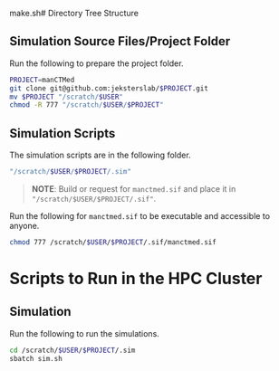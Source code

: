make.sh# Directory Tree Structure

## Simulation Source Files/Project Folder

Run the following to prepare the project folder.

```bash
PROJECT=manCTMed
git clone git@github.com:jeksterslab/$PROJECT.git
mv $PROJECT "/scratch/$USER"
chmod -R 777 "/scratch/$USER/$PROJECT"
```

## Simulation Scripts

The simulation scripts are in the following folder.

```bash
"/scratch/$USER/$PROJECT/.sim"
```

> **NOTE**: Build or request for `manctmed.sif` and place it in `"/scratch/$USER/$PROJECT/.sif"`.

[comment]: <> (The manctmed.sif used is in https://osf.io/j9xgy/)

Run the following for `manctmed.sif` to be executable and accessible to anyone.

```bash
chmod 777 /scratch/$USER/$PROJECT/.sif/manctmed.sif
```

# Scripts to Run in the HPC Cluster

## Simulation

Run the following to run the simulations.

```bash
cd /scratch/$USER/$PROJECT/.sim
sbatch sim.sh
```
